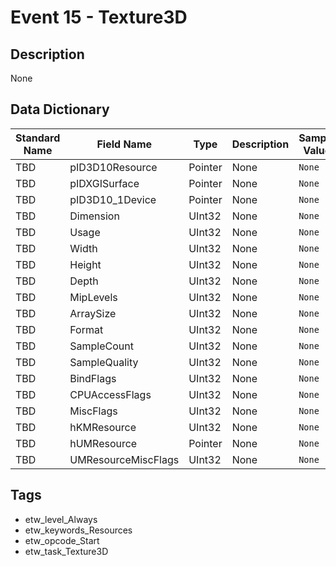 # Event 15 - Texture3D

## Description
None

## Data Dictionary
|Standard Name|Field Name|Type|Description|Sample Value|
|---|---|---|---|---|
|TBD|pID3D10Resource|Pointer|None|`None`|
|TBD|pIDXGISurface|Pointer|None|`None`|
|TBD|pID3D10_1Device|Pointer|None|`None`|
|TBD|Dimension|UInt32|None|`None`|
|TBD|Usage|UInt32|None|`None`|
|TBD|Width|UInt32|None|`None`|
|TBD|Height|UInt32|None|`None`|
|TBD|Depth|UInt32|None|`None`|
|TBD|MipLevels|UInt32|None|`None`|
|TBD|ArraySize|UInt32|None|`None`|
|TBD|Format|UInt32|None|`None`|
|TBD|SampleCount|UInt32|None|`None`|
|TBD|SampleQuality|UInt32|None|`None`|
|TBD|BindFlags|UInt32|None|`None`|
|TBD|CPUAccessFlags|UInt32|None|`None`|
|TBD|MiscFlags|UInt32|None|`None`|
|TBD|hKMResource|UInt32|None|`None`|
|TBD|hUMResource|Pointer|None|`None`|
|TBD|UMResourceMiscFlags|UInt32|None|`None`|

## Tags
* etw_level_Always
* etw_keywords_Resources
* etw_opcode_Start
* etw_task_Texture3D